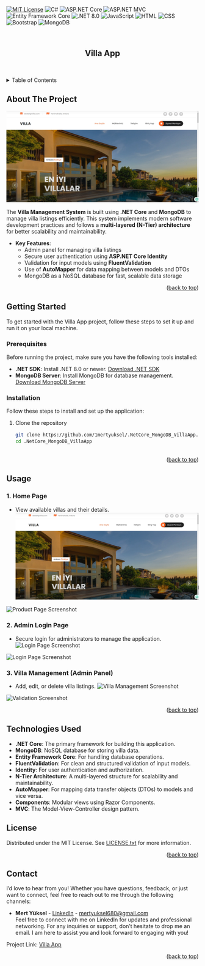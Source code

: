 <!-- Improved compatibility of back to top link: See: https://github.com/othneildrew/Best-README-Template/pull/73 -->
<a id="readme-top"></a>

<!-- PROJECT SHIELDS -->
[![MIT License][license-shield]][license-url]
![C#](https://img.shields.io/badge/C%23-blue.svg?style=for-the-badge)
![ASP.NET Core](https://img.shields.io/badge/ASP.NET%20Core-512BD4?style=for-the-badge&logo=asp-dot-net&logoColor=white)
![ASP.NET MVC](https://img.shields.io/badge/ASP.NET%20MVC-5C2D91?style=for-the-badge&logo=asp-dot-net&logoColor=white)
![Entity Framework Core](https://img.shields.io/badge/Entity%20Framework%20Core-512BD4?style=for-the-badge&logo=entity-framework&logoColor=white)
![.NET 8.0](https://img.shields.io/badge/.NET%208.0-512BD4?style=for-the-badge&logo=.net&logoColor=white)
![JavaScript](https://img.shields.io/badge/JavaScript-yellow.svg?style=for-the-badge)
![HTML](https://img.shields.io/badge/HTML-orange.svg?style=for-the-badge)
![CSS](https://img.shields.io/badge/CSS-blue.svg?style=for-the-badge)
![Bootstrap](https://img.shields.io/badge/Bootstrap-563D7C?style=for-the-badge&logo=bootstrap&logoColor=white)
![MongoDB](https://img.shields.io/badge/MongoDB-47A248?style=for-the-badge&logo=mongodb&logoColor=white)

<!-- PROJECT LOGO -->
<br />
<div>

  <h2 align="center">Villa App</h2>

  <p align="center">
    <br />
    
  </p>
</div>

<!-- TABLE OF CONTENTS -->
<details>
  <summary>Table of Contents</summary>
  <ol>
    <li><a href="#about-the-project">About The Project</a></li>
    <li><a href="#getting-started">Getting Started</a>
      <ul>
        <li><a href="#prerequisites">Prerequisites</a></li>
        <li><a href="#installation">Installation</a></li>
      </ul>
    </li>
    <li><a href="#usage">Usage</a></li>
    <li><a href="#technologies-used">Technologies Used</a></li>
    <li><a href="#license">License</a></li>
    <li><a href="#contact">Contact</a></li>
  </ol>
</details>

<!-- ABOUT THE PROJECT -->
## About The Project

![Home](Villa.WebUI/wwwroot/imagesReadme/AnaSayfa.png)

The **Villa Management System** is built using **.NET Core** and **MongoDB** to manage villa listings efficiently. This system implements modern software development practices and follows a **multi-layered (N-Tier) architecture** for better scalability and maintainability. 

- **Key Features**:
  - Admin panel for managing villa listings
  - Secure user authentication using **ASP.NET Core Identity**
  - Validation for input models using **FluentValidation**
  - Use of **AutoMapper** for data mapping between models and DTOs
  - MongoDB as a NoSQL database for fast, scalable data storage

<p align="right">(<a href="#readme-top">back to top</a>)</p>

<!-- GETTING STARTED -->
## Getting Started

To get started with the Villa App project, follow these steps to set it up and run it on your local machine.

### Prerequisites

Before running the project, make sure you have the following tools installed:

- **.NET SDK**: Install .NET 8.0 or newer. [Download .NET SDK](https://dotnet.microsoft.com/download)
- **MongoDB Server**: Install MongoDB for database management. [Download MongoDB Server](https://www.mongodb.com/try/download/community)

### Installation

Follow these steps to install and set up the application:

1. Clone the repository
   ```sh
   git clone https://github.com/1mertyuksel/.NetCore_MongoDB_VillaApp.git
   cd .NetCore_MongoDB_VillaApp



<p align="right">(<a href="#readme-top">back to top</a>)</p>



<!-- USAGE EXAMPLES -->
## Usage

### 1. Home Page
- View available villas and their details.
![Home Page Screenshot](Villa.WebUI/wwwroot/imagesReadme/AnaSayfa.png)


![Product Page Screenshot](Villa.WebUI/wwwroot/imagesReadme/Products.png)

### 2. Admin Login Page
- Secure login for administrators to manage the application.
![Login Page Screenshot](Villa.WebUI/wwwroot/imagesReadme/Login.png)

![Login Page Screenshot](Villa.WebUI/wwwroot/imagesReadme/Register.png)

### 3. Villa Management (Admin Panel)
- Add, edit, or delete villa listings.
![Villa Management Screenshot](Villa.WebUI/wwwroot/imagesReadme/Product_Index.png)


![Validation Screenshot](Villa.WebUI/wwwroot/imagesReadme/CreateValidation.png)

<p align="right">(<a href="#readme-top">back to top</a>)</p>

<!-- TECHNOLOGIES USED -->
## Technologies Used

- **.NET Core**: The primary framework for building this application.
- **MongoDB**: NoSQL database for storing villa data.
- **Entity Framework Core**: For handling database operations.
- **FluentValidation**: For clean and structured validation of input models.
- **Identity**: For user authentication and authorization.
- **N-Tier Architecture**: A multi-layered structure for scalability and maintainability.
- **AutoMapper**: For mapping data transfer objects (DTOs) to models and vice versa.
- **Components**: Modular views using Razor Components.
- **MVC**: The Model-View-Controller design pattern.

<!-- LICENSE -->
## License

Distributed under the MIT License. See [LICENSE.txt](./.NetCore_MongoDB_VillaApp/LICENSE.txt) for more information.


<p align="right">(<a href="#readme-top">back to top</a>)</p>

<!-- CONTACT -->
## Contact

I’d love to hear from you! Whether you have questions, feedback, or just want to connect, feel free to reach out to me through the following channels:

- **Mert Yüksel** - [LinkedIn](https://www.linkedin.com/in/mert-yüksel/) - mertyuksel680@gmail.com  
  Feel free to connect with me on LinkedIn for updates and professional networking. For any inquiries or support, don’t hesitate to drop me an email. I am here to assist you and look forward to engaging with you!


Project Link: [Villa App](https://github.com/1mertyuksel/.NetCore_MongoDB_VillaApp)

<p align="right">(<a href="#readme-top">back to top</a>)</p>

<!-- MARKDOWN LINKS & IMAGES -->
<!-- https://www.markdownguide.org/basic-syntax/#reference-style-links -->
[contributors-shield]: https://img.shields.io/github/contributors/othneildrew/Best-README-Template.svg?style=for-the-badge
[contributors-url]: https://github.com/othneildrew/Best-README-Template/graphs/contributors
[forks-shield]: https://img.shields.io/github/forks/othneildrew/Best-README-Template.svg?style=for-the-badge
[forks-url]: https://github.com/othneildrew/Best-README-Template/network/members
[stars-shield]: https://img.shields.io/github/stars/othneildrew/Best-README-Template.svg?style=for-the-badge
[stars-url]: https://github.com/othneildrew/Best-README-Template/stargazers
[issues-shield]: https://img.shields.io/github/issues/othneildrew/Best-README-Template.svg?style=for-the-badge
[issues-url]: https://github.com/othneildrew/Best-README-Template/issues
[license-shield]: https://img.shields.io/github/license/othneildrew/Best-README-Template.svg?style=for-the-badge
[license-url]: https://github.com/othneildrew/Best-README-Template/blob/master/LICENSE.txt
[linkedin-shield]: https://img.shields.io/badge/-LinkedIn-black.svg?style=for-the-badge&logo=linkedin&colorB=555
[linkedin-url]: https://linkedin.com/in/othneildrew
[product-screenshot]: images/screenshot.png
[Next.js]: https://img.shields.io/badge/next.js-000000?style=for-the-badge&logo=nextdotjs&logoColor=white
[Next-url]: https://nextjs.org/
[React.js]: https://img.shields.io/badge/React-20232A?style=for-the-badge&logo=react&logoColor=61DAFB
[React-url]: https://reactjs.org/
[Vue.js]: https://img.shields.io/badge/Vue.js-35495E?style=for-the-badge&logo=vuedotjs&logoColor=4FC08D
[Vue-url]: https://vuejs.org/
[Angular.io]: https://img.shields.io/badge/Angular-DD0031?style=for-the-badge&logo=angular&logoColor=white
[Angular-url]: https://angular.io/
[Svelte.dev]: https://img.shields.io/badge/Svelte-4A4A55?style=for-the-badge&logo=svelte&logoColor=FF3E00
[Svelte-url]: https://svelte.dev/
[Laravel.com]: https://img.shields.io/badge/Laravel-FF2D20?style=for-the-badge&logo=laravel&logoColor=white
[Laravel-url]: https://laravel.com
[Bootstrap.com]: https://img.shields.io/badge/Bootstrap-563D7C?style=for-the-badge&logo=bootstrap&logoColor=white
[Bootstrap-url]: https://getbootstrap.com
[JQuery.com]: https://img.shields.io/badge/jQuery-0769AD?style=for-the-badge&logo=jquery&logoColor=white
[JQuery-url]: https://jquery.com
